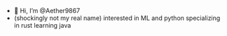 - 👋 Hi, I’m @Aether9867
- (shockingly not my real name)
interested in ML and python
specializing in rust
learning java
